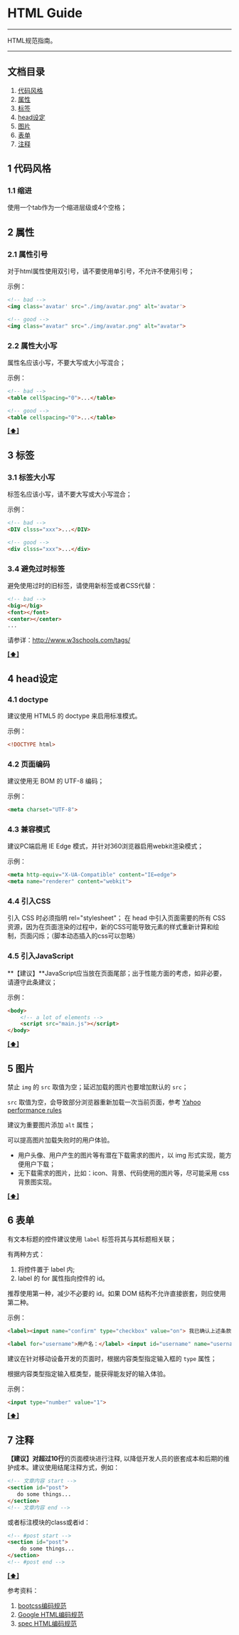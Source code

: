 # HTML Guide

---

HTML规范指南。

---

## 文档目录

1. [代码风格](#1-代码风格)
2. [属性](#2-属性)
3. [标签](#3-标签)
4. [head设定](#4-head设定)
5. [图片](#5-图片)
6. [表单](#6-表单)
7. [注释](#7-注释)


## 1 代码风格

### 1.1 缩进
使用一个tab作为一个缩进层级或4个空格；


## 2 属性

### 2.1 属性引号

对于html属性使用双引号，请不要使用单引号，不允许不使用引号；

示例：

```html
<!-- bad -->
<img class='avatar' src="./img/avatar.png" alt='avatar'>

<!-- good -->
<img class="avatar" src="./img/avatar.png" alt="avatar">
```

### 2.2 属性大小写

属性名应该小写，不要大写或大小写混合；

示例：

```html
<!-- bad -->
<table cellSpacing="0">...</table>

<!-- good -->
<table cellspacing="0">...</table>
```

**[[⬆]](#)**


## 3 标签

### 3.1 标签大小写

标签名应该小写，请不要大写或大小写混合；

示例：

```html
<!-- bad -->
<DIV clsss="xxx">...</DIV>

<!-- good -->
<div clsss="xxx">...</div>
```

### 3.4 避免过时标签

避免使用过时的旧标签，请使用新标签或者CSS代替：
```html
<!-- bad -->
<big></big>
<font></font>
<center></center>
...
```
请参详：http://www.w3schools.com/tags/


**[[⬆]](#)**


## 4 head设定

### 4.1 doctype

建议使用 HTML5 的 doctype 来启用标准模式。

示例：

```html
<!DOCTYPE html>
```

### 4.2 页面编码

建议使用无 BOM 的 UTF-8 编码；

示例：

```html
<meta charset="UTF-8">
```

### 4.3 兼容模式

建议PC端启用 IE Edge 模式，并针对360浏览器启用webkit渲染模式；

示例：

```html
<meta http-equiv="X-UA-Compatible" content="IE=edge">
<meta name="renderer" content="webkit">
```

### 4.4 引入CSS

引入 CSS 时必须指明 rel="stylesheet"；
在 head 中引入页面需要的所有 CSS 资源，因为在页面渲染的过程中，新的CSS可能导致元素的样式重新计算和绘制，页面闪烁；（脚本动态插入的css可以忽略）

### 4.5 引入JavaScript

**【建议】**JavaScript应当放在页面尾部；出于性能方面的考虑，如非必要，请遵守此条建议；

示例：

```html
<body>
    <!-- a lot of elements -->
    <script src="main.js"></script>
</body>
```

**[[⬆]](#)**


## 5 图片

禁止 `img` 的 `src` 取值为空；延迟加载的图片也要增加默认的 `src`；

`src` 取值为空，会导致部分浏览器重新加载一次当前页面，参考 [Yahoo performance rules](https://developer.yahoo.com/performance/rules.html#emptysrc)

建议为重要图片添加 `alt` 属性；

可以提高图片加载失败时的用户体验。

* 用户头像、用户产生的图片等有潜在下载需求的图片，以 img 形式实现，能方便用户下载；
* 无下载需求的图片，比如：icon、背景、代码使用的图片等，尽可能采用 css 背景图实现。


**[[⬆]](#)**


## 6 表单

有文本标题的控件建议使用 `label` 标签将其与其标题相关联；

有两种方式：

1. 将控件置于 label 内;
2. label 的 for 属性指向控件的 id。

推荐使用第一种，减少不必要的 id。如果 DOM 结构不允许直接嵌套，则应使用第二种。

示例：

```html
<label><input name="confirm" type="checkbox" value="on"> 我已确认上述条款</label>

<label for="username">用户名：</label> <input id="username" name="username" type="checkbox">
```

建议在针对移动设备开发的页面时，根据内容类型指定输入框的 `type` 属性；

根据内容类型指定输入框类型，能获得能友好的输入体验。

示例：

```html
<input type="number" value="1">
```

**[[⬆]](#)**


## 7 注释

**【建议】**对**超过10行**的页面模块进行注释, 以降低开发人员的嵌套成本和后期的维护成本。建议使用结尾注释方式，例如：

```html
<!-- 文章内容 start -->
<section id="post">
   do some things...
</section>
<!-- 文章内容 end -->
```

或者标注模块的class或者id：
```html
<!-- #post start -->
<section id="post">
    do some things...
</section>
<!-- #post end -->
```

**[[⬆]](#)**


参考资料： 

1. [bootcss编码规范](http://codeguide.bootcss.com/)
2. [Google HTML编码规范](http://google-styleguide.googlecode.com/svn/trunk/htmlcssguide.xml)
3. [spec HTML编码规范](https://github.com/ecomfe/spec/blob/master/css-style-guide.md)
